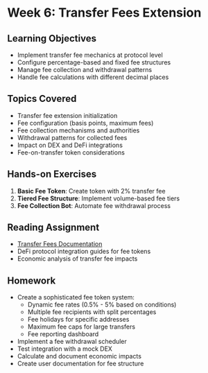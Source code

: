 # Week 6: Transfer Fees Extension

## Learning Objectives

- Implement transfer fee mechanics at protocol level
- Configure percentage-based and fixed fee structures
- Manage fee collection and withdrawal patterns
- Handle fee calculations with different decimal places

## Topics Covered

- Transfer fee extension initialization
- Fee configuration (basis points, maximum fees)
- Fee collection mechanisms and authorities
- Withdrawal patterns for collected fees
- Impact on DEX and DeFi integrations
- Fee-on-transfer token considerations

## Hands-on Exercises

1. **Basic Fee Token**: Create token with 2% transfer fee
2. **Tiered Fee Structure**: Implement volume-based fee tiers
3. **Fee Collection Bot**: Automate fee withdrawal process

## Reading Assignment

- [Transfer Fees Documentation](https://spl.solana.com/token-2022/extensions#transfer-fees)
- DeFi protocol integration guides for fee tokens
- Economic analysis of transfer fee impacts

## Homework

- Create a sophisticated fee token system:
  - Dynamic fee rates (0.5% - 5% based on conditions)
  - Multiple fee recipients with split percentages
  - Fee holidays for specific addresses
  - Maximum fee caps for large transfers
  - Fee reporting dashboard
- Implement a fee withdrawal scheduler
- Test integration with a mock DEX
- Calculate and document economic impacts
- Create user documentation for fee structure
